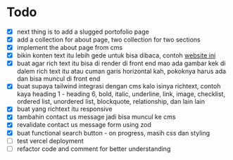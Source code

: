 # Todo

- [x] next thing is to add a slugged portofolio page
- [x] add a collection for about page, two collection for two sections
- [x] implement the about page from cms
- [x] bikin konten text itu lebih gede untuk bisa dibaca, contoh [website ini](https://techcrunch.com/)
- [x] buat agar rich text itu bisa di render di front end mao ada gambar kek di dalem rich text itu atau cuman garis horizontal kah, pokoknya harus ada dan bisa muncul di front end
- [x] buat supaya tailwind integrasi dengan cms kalo isinya richtext, contoh kaya heading 1 - heading 6, bold, italic, underline, link, image, checklist, ordered list, unordered list, blockquote, relationship, dan lain lain
- [x] buat yang richtext itu responsive
- [x] tambahin contact us message jadi bisa muncul ke cms
- [x] revalidate contact us message form using zod
- [x] buat functional search button - on progress, masih css dan styling
- [ ] test vercel deployment
- [ ] refactor code and comment for better understanding
